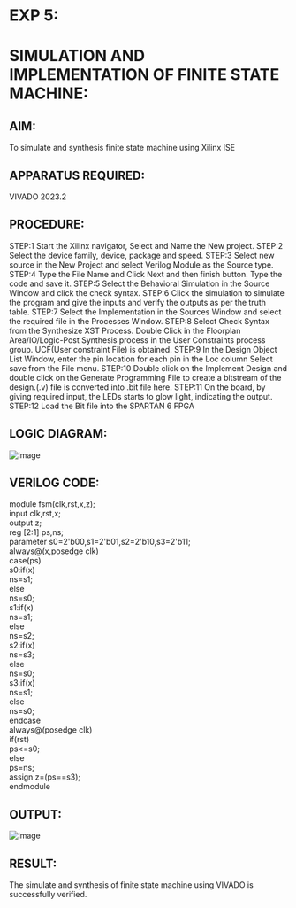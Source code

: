 # EXP 5:
 
# SIMULATION AND IMPLEMENTATION OF FINITE STATE MACHINE:

## AIM:

To simulate and synthesis finite state machine using Xilinx ISE

## APPARATUS REQUIRED: 

VIVADO 2023.2

## PROCEDURE:

STEP:1 Start the Xilinx navigator, Select and Name the New project.
STEP:2 Select the device family, device, package and speed.
STEP:3 Select new source in the New Project and select Verilog Module as the Source
type.
STEP:4 Type the File Name and Click Next and then finish button. Type the code and
save it.
STEP:5 Select the Behavioral Simulation in the Source Window and click the check
syntax.
STEP:6 Click the simulation to simulate the program and give the inputs and verify the
outputs as per the truth table.
STEP:7 Select the Implementation in the Sources Window and select the required file in
the Processes Window.
STEP:8 Select Check Syntax from the Synthesize XST Process. Double Click in the
Floorplan Area/IO/Logic-Post Synthesis process in the User Constraints process group.
UCF(User constraint File) is obtained.
STEP:9 In the Design Object List Window, enter the pin location for each pin in the Loc
column Select save from the File menu.
STEP:10 Double click on the Implement Design and double click on the Generate
Programming File to create a bitstream of the design.(.v) file is converted into .bit file
here.
STEP:11 On the board, by giving required input, the LEDs starts to glow light,
indicating the output.
STEP:12 Load the Bit file into the SPARTAN 6 FPGA

## LOGIC DIAGRAM:

![image](https://github.com/Gokulnaath03/vlsi-exp-5/assets/167178811/b7e67a7b-fa02-4915-9ffe-64b08d251776)


## VERILOG CODE:

module fsm(clk,rst,x,z);<br>
input clk,rst,x;<br>
output z;<br>
reg [2:1] ps,ns;<br>
parameter s0=2'b00,s1=2'b01,s2=2'b10,s3=2'b11;<br>
always@(x,posedge clk)<br>
case(ps)<br>
s0:if(x)<br>
ns=s1;<br>
else<br>
ns=s0;<br>
s1:if(x)<br>
ns=s1;<br>
else<br>
ns=s2;<br>
s2:if(x)<br>
ns=s3;<br>
else<br>
ns=s0;<br>
s3:if(x)<br>
ns=s1;<br>
else<br>
ns=s0;<br>
endcase<br>
always@(posedge clk)<br>
if(rst)<br>
ps<=s0;<br>
else<br>
ps=ns;<br>
assign z=(ps==s3);<br>
endmodule

## OUTPUT:

![image](https://github.com/Gokulnaath03/vlsi-exp-5/assets/167178811/d31de15f-0123-4535-b2cc-7b5ed99e38fc)

## RESULT:

The simulate and synthesis of finite state machine using VIVADO is successfully
verified.


